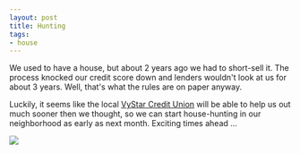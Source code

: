 ```yaml
---
layout: post
title: Hunting
tags:
- house
---
```


We used to have a house, but about 2 years ago we had to short-sell it. The process knocked our credit score down and lenders wouldn't look at us for about 3 years. Well, that's what the rules are on paper anyway.

Luckily, it seems like the local [VyStar Credit Union](https://www.vystarcu.org/home/home) will be able to help us out much sooner then we thought, so we can start house-hunting in our neighborhood as early as next month. Exciting times ahead ...

![](https://lh3.googleusercontent.com/-QQ_CcHK_bGc/UDhJXge4iCI/AAAAAAAAAPw/haI9KVtxodk/s400/1345866077028.png)
